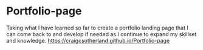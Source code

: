 # Portfolio-page
Taking what I have learned so far to create a portfolio landing page that I can come back to and develop if needed as I continue to expand my skillset and knowledge.
https://craigcsutherland.github.io/Portfolio-page

